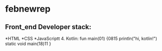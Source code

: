 # febnewrep
## Front_end Developer stack:
*HTML
﻿﻿*CSS
﻿﻿*JavaScriptt
4. Kotlin:
fun main(01) {0815
    println("hi, kotlin!")
    static void main(18)11
}
